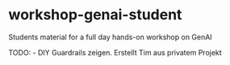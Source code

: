 # workshop-genai-student
Students material for a full day  hands-on workshop on GenAI

TODO:
    - DIY Guardrails zeigen. Erstellt Tim aus privatem Projekt 
